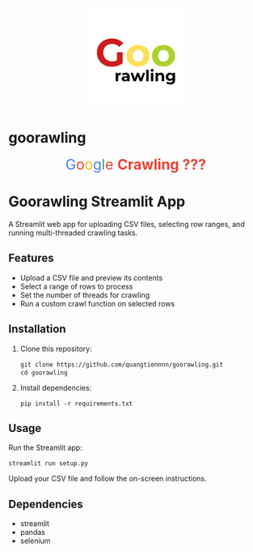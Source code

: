 <p align="center">
  <img src="data/logo.png" alt="Goorawling Logo" width="200"/>
  </p>

# goorawling
<p align="center">
    <span style="font-size:2em;">
        <span style="color:#4285F4;">G</span><span style="color:#EA4335;">o</span><span style="color:#FBBC05;">o</span><span style="color:#4285F4;">g</span><span style="color:#34A853;">l</span><span style="color:#EA4335;">e</span>
        <strong><span style="color:#EA4335;"> Crawling ???</span></strong>
    </span>
</p>

# Goorawling Streamlit App

A Streamlit web app for uploading CSV files, selecting row ranges, and running multi-threaded crawling tasks.

## Features

- Upload a CSV file and preview its contents
- Select a range of rows to process
- Set the number of threads for crawling
- Run a custom crawl function on selected rows

## Installation

1. Clone this repository:
    ```
    git clone https://github.com/quangtiennnn/goorawling.git
    cd goorawling
    ```

2. Install dependencies:
    ```
    pip install -r requirements.txt
    ```

## Usage

Run the Streamlit app:
```
streamlit run setup.py
```

Upload your CSV file and follow the on-screen instructions.

## Dependencies

- streamlit
- pandas
- selenium